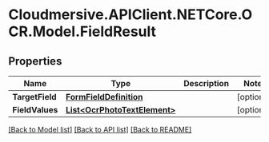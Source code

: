 # Cloudmersive.APIClient.NETCore.OCR.Model.FieldResult
## Properties

Name | Type | Description | Notes
------------ | ------------- | ------------- | -------------
**TargetField** | [**FormFieldDefinition**](FormFieldDefinition.md) |  | [optional] 
**FieldValues** | [**List&lt;OcrPhotoTextElement&gt;**](OcrPhotoTextElement.md) |  | [optional] 

[[Back to Model list]](../README.md#documentation-for-models) [[Back to API list]](../README.md#documentation-for-api-endpoints) [[Back to README]](../README.md)

